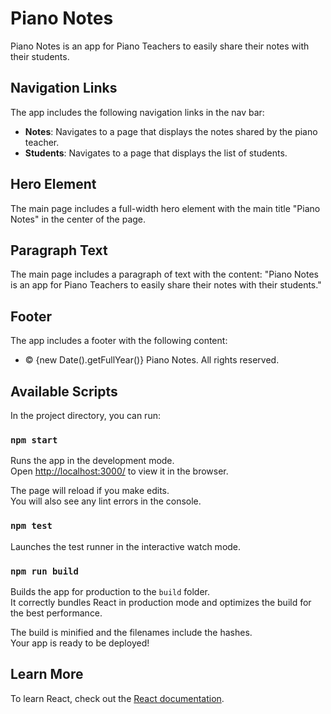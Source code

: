 # Piano Notes

Piano Notes is an app for Piano Teachers to easily share their notes with their students.

## Navigation Links

The app includes the following navigation links in the nav bar:

* **Notes**: Navigates to a page that displays the notes shared by the piano teacher.
* **Students**: Navigates to a page that displays the list of students.

## Hero Element

The main page includes a full-width hero element with the main title "Piano Notes" in the center of the page.

## Paragraph Text

The main page includes a paragraph of text with the content: "Piano Notes is an app for Piano Teachers to easily share their notes with their students."

## Footer

The app includes a footer with the following content:

* &copy; {new Date().getFullYear()} Piano Notes. All rights reserved.

## Available Scripts

In the project directory, you can run:

### `npm start`

Runs the app in the development mode.\
Open [http://localhost:3000/](http://localhost:3000/) to view it in the browser.

The page will reload if you make edits.\
You will also see any lint errors in the console.

### `npm test`

Launches the test runner in the interactive watch mode.

### `npm run build`

Builds the app for production to the `build` folder.\
It correctly bundles React in production mode and optimizes the build for the best performance.

The build is minified and the filenames include the hashes.\
Your app is ready to be deployed!

## Learn More

To learn React, check out the [React documentation](https://reactjs.org/).
